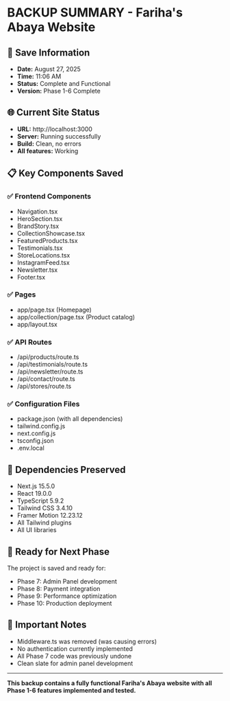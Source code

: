 # BACKUP SUMMARY - Fariha's Abaya Website

## 📅 Save Information
- **Date:** August 27, 2025
- **Time:** 11:06 AM
- **Status:** Complete and Functional
- **Version:** Phase 1-6 Complete

## 🌐 Current Site Status
- **URL:** http://localhost:3000
- **Server:** Running successfully
- **Build:** Clean, no errors
- **All features:** Working

## 📋 Key Components Saved

### ✅ Frontend Components
- Navigation.tsx
- HeroSection.tsx  
- BrandStory.tsx
- CollectionShowcase.tsx
- FeaturedProducts.tsx
- Testimonials.tsx
- StoreLocations.tsx
- InstagramFeed.tsx
- Newsletter.tsx
- Footer.tsx

### ✅ Pages
- app/page.tsx (Homepage)
- app/collection/page.tsx (Product catalog)
- app/layout.tsx

### ✅ API Routes
- /api/products/route.ts
- /api/testimonials/route.ts
- /api/newsletter/route.ts
- /api/contact/route.ts
- /api/stores/route.ts

### ✅ Configuration Files
- package.json (with all dependencies)
- tailwind.config.js
- next.config.js
- tsconfig.json
- .env.local

## 🔧 Dependencies Preserved
- Next.js 15.5.0
- React 19.0.0
- TypeScript 5.9.2
- Tailwind CSS 3.4.10
- Framer Motion 12.23.12
- All Tailwind plugins
- All UI libraries

## 🎯 Ready for Next Phase
The project is saved and ready for:
- Phase 7: Admin Panel development
- Phase 8: Payment integration
- Phase 9: Performance optimization
- Phase 10: Production deployment

## 🚨 Important Notes
- Middleware.ts was removed (was causing errors)
- No authentication currently implemented
- All Phase 7 code was previously undone
- Clean slate for admin panel development

---
**This backup contains a fully functional Fariha's Abaya website with all Phase 1-6 features implemented and tested.**
